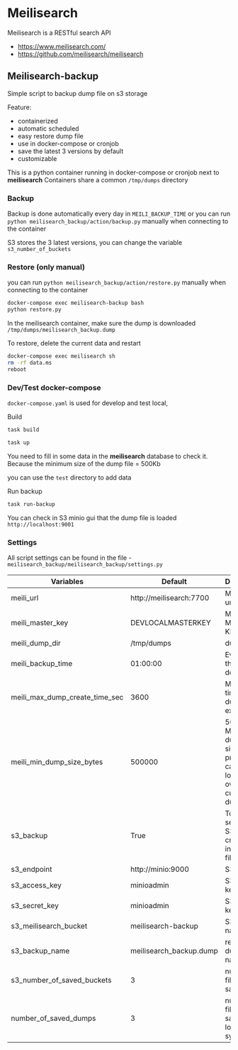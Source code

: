 # Meilisearch

Meilisearch is a RESTful search API

- https://www.meilisearch.com/
- https://github.com/meilisearch/meilisearch

## Meilisearch-backup

Simple script to backup dump file on s3 storage

Feature:
- containerized
- automatic scheduled
- easy restore dump file
- use in docker-compose or cronjob
- save the latest 3 versions by default
- customizable

This is a python container running in docker-compose or cronjob next to **meilisearch**
Containers share a common `/tmp/dumps` directory

### Backup

Backup is done automatically every day in `MEILI_BACKUP_TIME` or you can run `python meilisearch_backup/action/backup.py` manually when connecting to the container

S3 stores the 3 latest versions, you can change the variable `s3_number_of_buckets`

### Restore (only manual)

you can run `python meilisearch_backup/action/restore.py` manually when connecting to the container

```bash
docker-compose exec meilisearch-backup bash
python restore.py
```

In the meilisearch container, make sure the dump is downloaded `/tmp/dumps/meilisearch_backup.dump`

To restore, delete the current data and restart

```bash
docker-compose exec meilisearch sh
rm -rf data.ms
reboot
```

### Dev/Test docker-compose

`docker-compose.yaml` is used for develop and test local, 

Build

```bash
task build
```

```bash
task up
```

You need to fill in some data in the **meilisearch** database to check it. Because the minimum size of the dump file = 500Kb

you can use the `test` directory to add data

Run backup
```bash
task run-backup
```

You can check in S3 minio gui that the dump file is loaded `http://localhost:9001`

### Settings

All script settings can be found in the file - `meilisearch_backup/meilisearch_backup/settings.py`


| Variables | Default | Descriptions |
|----------|----------|----------|
| meili_url | http://meilisearch:7700  |  Meilisearch url |
| meili_master_key | DEVLOCALMASTERKEY | Meilisearch MASTER KEY |
| meili_dump_dir | /tmp/dumps | dumps dir |
| meili_backup_time | 01:00:00 | Every day at this time does a dump |
| meili_max_dump_create_time_sec | 3600 | Maximum time for dump task execution |
| meili_min_dump_size_bytes | 500000 | 500kb Minimum dump file size (for protection in case of data loss to avoid overwriting current dump files) |
| s3_backup | True | To disable sending to S3 (will only create dump in local filesystem) |
| s3_endpoint | http://minio:9000| S3 url |
| s3_access_key | minioadmin | S3 access key |
| s3_secret_key | minioadmin | S3 secret key |
| s3_meilisearch_bucket | meilisearch-backup | S3 bucket name |
| s3_backup_name | meilisearch_backup.dump | recovery dump file name |
| s3_number_of_saved_buckets | 3 | number of files to be saved S3 |
| number_of_saved_dumps | 3 | number of files to be saved in the local file system |
